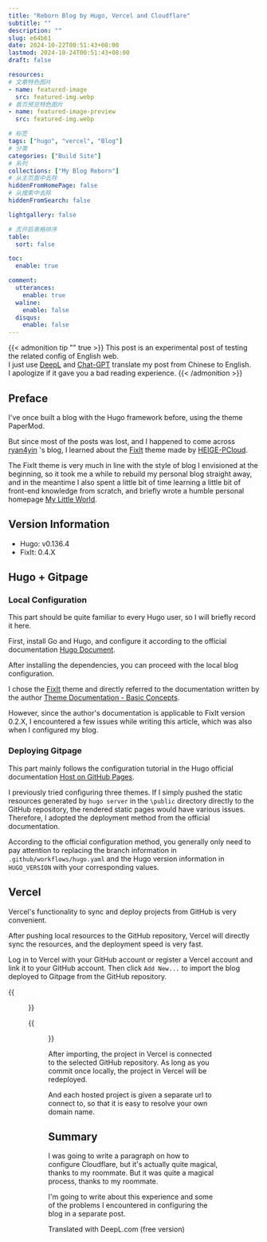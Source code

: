 ```yaml
---
title: "Reborn Blog by Hugo, Vercel and Cloudflare"
subtitle: ""
description: ""
slug: e64b61
date: 2024-10-22T00:51:43+08:00
lastmod: 2024-10-24T00:51:43+08:00
draft: false

resources:
# 文章特色图片
- name: featured-image
  src: featured-img.webp
# 首页预览特色图片
- name: featured-image-preview
  src: featured-img.webp

# 标签
tags: ["hugo", "vercel", "Blog"]
# 分类
categories: ["Build Site"]
# 系列
collections: ["My Blog Reborn"]
# 从主页面中去除
hiddenFromHomePage: false
# 从搜索中去除
hiddenFromSearch: false

lightgallery: false

# 否开启表格排序
table:
  sort: false

toc:
  enable: true

comment:
  utterances:
    enable: true
  waline:
    enable: false
  disqus:
    enable: false
---
```

{{< admonition tip "" true >}}
This post is an experimental post of testing the related config of English web.  
I just use [DeepL](https://www.deepl.com/) and [Chat-GPT](https://chat.openai.com/) translate my post from Chinese to English.  
I apologize if it gave you a bad reading experience.
{{< /admonition >}}

## Preface
I've once built a blog with the Hugo framework before, using the theme PaperMod.

But since most of the posts was lost, and I happened to come across [ryan4yin](https://thiscute.world/) 's blog, I learned about the [FixIt](https://github.com/HEIGE-PCloud/FixIt) theme made by [HEIGE-PCloud](https://pcloud.dev/).

The FixIt theme is very much in line with the style of blog I envisioned at the beginning, so it took me a while to rebuild my personal blog straight away, and in the meantime I also spent a little bit of time learning a little bit of front-end knowledge from scratch, and briefly wrote a humble personal homepage [My Little World](https://www.mulbx.top/).

## Version Information
- Hugo: v0.136.4
- FixIt: 0.4.X

## Hugo + Gitpage
### Local Configuration
This part should be quite familiar to every Hugo user, so I will briefly record it here.

First, install Go and Hugo, and configure it according to the official documentation [Hugo Document](https://gohugo.io/documentation/).

After installing the dependencies, you can proceed with the local blog configuration.

I chose the [FixIt](https://github.com/HEIGE-PCloud/FixIt) theme and directly referred to the documentation written by the author [Theme Documentation - Basic Concepts](https://hugoFixIt.pages.dev/zh-cn/theme-documentation-basics/).

However, since the author's documentation is applicable to FixIt version 0.2.X, I encountered a few issues while writing this article, which was also when I configured my blog.

### Deploying Gitpage
This part mainly follows the configuration tutorial in the Hugo official documentation [Host on GitHub Pages](https://gohugo.io/hosting-and-deployment/hosting-on-github/).

I previously tried configuring three themes. If I simply pushed the static resources generated by `hugo server` in the `\public` directory directly to the GitHub repository, the rendered static pages would have various issues. Therefore, I adopted the deployment method from the official documentation.

According to the official configuration method, you generally only need to pay attention to replacing the branch information in `.github/workflows/hugo.yaml` and the Hugo version information in `HUGO_VERSION` with your corresponding values.

## Vercel
Vercel's functionality to sync and deploy projects from GitHub is very convenient.

After pushing local resources to the GitHub repository, Vercel will directly sync the resources, and the deployment speed is very fast.

Log in to Vercel with your GitHub account or register a Vercel account and link it to your GitHub account. Then click `Add New...` to import the blog deployed to Gitpage from the GitHub repository.

{{<figure src="/img/posts/rebuild-my-blog/port-from-vercel.webp" title="Importing the corresponding GitHub project in Vercel" width="90%">}}

{{<figure src="/img/posts/rebuild-my-blog/choose-hugo.webp" title="Choosing the Hugo framework" width="90%">}}

After importing, the project in Vercel is connected to the selected GitHub repository. As long as you commit once locally, the project in Vercel will be redeployed.

And each hosted project is given a separate url to connect to, so that it is easy to resolve your own domain name.

## Summary
I was going to write a paragraph on how to configure Cloudflare, but it's actually quite magical, thanks to my roommate. But it was quite a magical process, thanks to my roommate.

I'm going to write about this experience and some of the problems I encountered in configuring the blog in a separate post.

Translated with DeepL.com (free version)